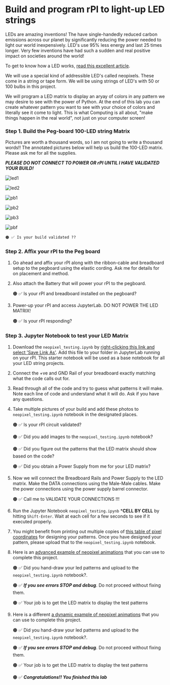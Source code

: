 # Build and program rPI to light-up LED strings
LEDs are amazing inventions!  The have single-handedly reduced carbon emissions across our planet by significantly reducing the power needed to light our world inexpensively. LED's use 95% less energy and last 25 times longer.  Very few inventions have had such a sudden and real positive impact on societies around the world! 

To get to know how a LED works, [read this excellent article](https://electronics.howstuffworks.com/led.htm).

We will use a special kind of addressible LED's called neopixels. These come in a string or tape form.  We will be using strings of LED's with 50 or 100 bulbs in this project.

We will program a LED matrix to display an aryay of colors in any pattern we may desire to see with the power of Python.  At the end of this lab you can create whatever pattern you want to see with your choice of colors and literally see it come to light.  This is what Computing is all about, "make things happen in the real world", not just on your computer screen! 

### Step 1.  Build the Peg-board 100-LED string Matrix

Pictures are worth a thousand words, so I am not going to write a thousand words!!  The annotated pictures below will help us build the 100-LED matrix.  Please ask me for all the supplies.

***PLEASE DO NOT CONNECT TO POWER OR rPI UNTIL I HAVE VALIDATED YOUR BUILD!*** 

![led1](led1.png)

![led2](led2.png)

![pb1](pb1.png)

![pb2](pb2.png)

![pb3](pb3.png)

![pbf](pbf.png)

    🟠 ✅ Is your build validated ??

### Step 2.  Affix your rPI to the Peg board 

1. Go ahead and affix your rPI along with the ribbon-cable and breadboard setup to the pegboard using the elastic cording.  Ask me for details for on placement and method.

1. Also attach the Battery that will power your rPI to the pegboard. 

    🟠 ✅ Is your rPI and breadboard installed on the pegboard?

1. Power-up your rPI and access JupyterLab. DO NOT POWER THE LED MATRIX!

    🟠 ✅ Is your rPI responding?

### Step 3. Jupyter Notebook to test your LED Matrix

1. Download the ```neopixel_testing.ipynb``` by [right-clicking this link and select 'Save Link As'](neopixel_testing.ipynb).  Add this file to your folder in JupyterLab running on your rPI.  This starter notebook will be used as a base notebook for all your LED string projects.

1. Connect the +ve and GND Rail of your breadboard exactly matching what the code calls out for.  

1. Read through all of the code and try to guess what patterns it will make.  Note each line of code and understand what it will do.  Ask if you have any questions.

1. Take multiple pictures of your build and add these photos to ```neopixel_testing.ipynb``` notebook in the designated places.

    🟠 ✅ Is your rPI circuit validated?

    🟠 ✅ Did you add images to the ```neopixel_testing.ipynb``` notebook?

    🟠 ✅ Did you figure out the patterns that the LED matrix should show based on the code?

    🟠 ✅ Did you obtain a Power Supply from me for your LED matrix?

1. Now we will connect the Breadboard Rails and Power Supply to the LED matrix.  Make the DATA connections using the Male-Male cables. Make the power connections using the power supply barrel connector.

    🟠 ✅ Call me to VALIDATE YOUR CONNECTIONS !!!

1. Run the Jupyter Notebook ```neopixel_testing.ipynb``` ***CELL BY CELL** by hitting ```Shift-Enter```.  Wait at each cell for a few seconds to see if it executed properly.  

1. You might benefit from printing out multiple copies of [this table of pixel coordinates](pixel_coordinates.md) for designing your patterns.  Once you have designed your pattern, please upload that to the ```neopixel_testing.ipynb``` notebook.

1. Here is an [advanced example of neopixel animations](neopixel_advanced_testing.ipynb) that you can use to complete this project.

    🟠 ✅  Did you hand-draw your led patterns and upload to the ```neopixel_testing.ipynb``` notebook?.
    
    🟠 ✅  ***If you see errors STOP and debug***. Do not proceed without fixing them.

    🟠 ✅  Your job is to get the LED matrix to display the test patterns

1. Here is a different [a dynamic example of neopixel animations](nat.ipynb) that you can use to complete this project.

    🟠 ✅  Did you hand-draw your led patterns and upload to the ```neopixel_testing.ipynb``` notebook?.
    
    🟠 ✅  ***If you see errors STOP and debug***. Do not proceed without fixing them.

    🟠 ✅  Your job is to get the LED matrix to display the test patterns

    🟠 ✅  ***Congratulations!!  You finished this lab***